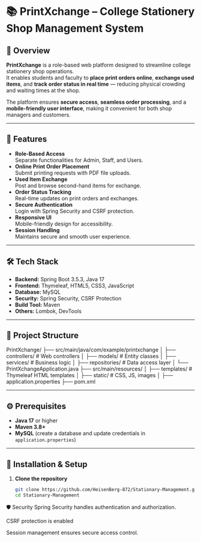 # 📚 PrintXchange – College Stationery Shop Management System

## 📌 Overview
**PrintXchange** is a role-based web platform designed to streamline college stationery shop operations.  
It enables students and faculty to **place print orders online**, **exchange used items**, and **track order status in real time** — reducing physical crowding and waiting times at the shop.

The platform ensures **secure access**, **seamless order processing**, and a **mobile-friendly user interface**, making it convenient for both shop managers and customers.

---

## 🚀 Features
- **Role-Based Access**  
  Separate functionalities for Admin, Staff, and Users.
- **Online Print Order Placement**  
  Submit printing requests with PDF file uploads.
- **Used Item Exchange**  
  Post and browse second-hand items for exchange.
- **Order Status Tracking**  
  Real-time updates on print orders and exchanges.
- **Secure Authentication**  
  Login with Spring Security and CSRF protection.
- **Responsive UI**  
  Mobile-friendly design for accessibility.
- **Session Handling**  
  Maintains secure and smooth user experience.

---

## 🛠 Tech Stack
- **Backend:** Spring Boot 3.5.3, Java 17  
- **Frontend:** Thymeleaf, HTML5, CSS3, JavaScript  
- **Database:** MySQL  
- **Security:** Spring Security, CSRF Protection  
- **Build Tool:** Maven  
- **Others:** Lombok, DevTools  

---

## 📂 Project Structure
PrintXchange/
├── src/main/java/com/example/printxchange
│ ├── controllers/ # Web controllers
│ ├── models/ # Entity classes
│ ├── services/ # Business logic
│ ├── repositories/ # Data access layer
│ └── PrintXchangeApplication.java
├── src/main/resources/
│ ├── templates/ # Thymeleaf HTML templates
│ ├── static/ # CSS, JS, images
│ ├── application.properties
├── pom.xml


---

## ⚙️ Prerequisites
- **Java 17** or higher  
- **Maven 3.8+**  
- **MySQL** (create a database and update credentials in `application.properties`)

---

## 🔧 Installation & Setup
1. **Clone the repository**
   ```bash
   git clone https://github.com/HeisenBerg-872/Stationary-Management.git
   cd Stationary-Management
🛡 Security
Spring Security handles authentication and authorization.

CSRF protection is enabled

Session management ensures secure access control.
